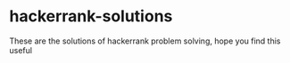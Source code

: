# hackerrank-solutions

These are the solutions of hackerrank problem solving, hope you find this useful
